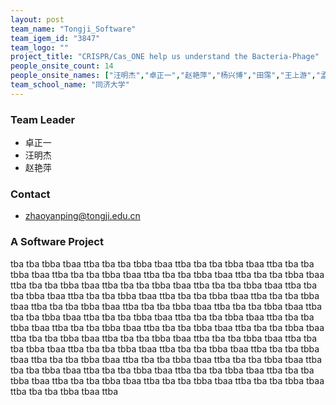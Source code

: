 ```yaml
---
layout: post
team_name: "Tongji_Software"
team_igem_id: "3847"
team_logo: ""
project_title: "CRISPR/Cas_ONE help us understand the Bacteria-Phage"
people_onsite_count: 14
people_onsite_names: ["汪明杰","卓正一","赵艳萍","杨兴博","田霈","王上游","孟繁青","王立友","李乐天","汪峻","李松洋","段牧子","张诗曼","胡冉婷"]
team_school_name: "同济大学"
---
```



### Team Leader
* 卓正一
* 汪明杰
* 赵艳萍

### Contact
* zhaoyanping@tongji.edu.cn

### A Software Project

tba tba tbba tbaa ttba tba tba tbba tbaa ttba tba tba tbba tbaa ttba tba tba tbba tbaa ttba tba tba tbba tbaa ttba tba tba tbba tbaa ttba tba tba tbba tbaa ttba tba tba tbba tbaa ttba tba tba tbba tbaa ttba tba tba tbba tbaa ttba tba tba tbba tbaa ttba tba tba tbba tbaa ttba tba tba tbba tbaa ttba tba tba tbba tbaa ttba tba tba tbba tbaa ttba tba tba tbba tbaa ttba tba tba tbba tbaa ttba tba tba tbba tbaa ttba tba tba tbba tbaa ttba tba tba tbba tbaa ttba tba tba tbba tbaa ttba tba tba tbba tbaa ttba tba tba tbba tbaa ttba tba tba tbba tbaa ttba tba tba tbba tbaa ttba tba tba tbba tbaa ttba tba tba tbba tbaa ttba tba tba tbba tbaa ttba tba tba tbba tbaa ttba tba tba tbba tbaa ttba tba tba tbba tbaa ttba tba tba tbba tbaa ttba tba tba tbba tbaa ttba tba tba tbba tbaa ttba tba tba tbba tbaa ttba tba tba tbba tbaa ttba tba tba tbba tbaa ttba tba tba tbba tbaa ttba tba tba tbba tbaa ttba tba tba tbba tbaa ttba tba tba tbba tbaa ttba tba tba tbba tbaa ttba 
